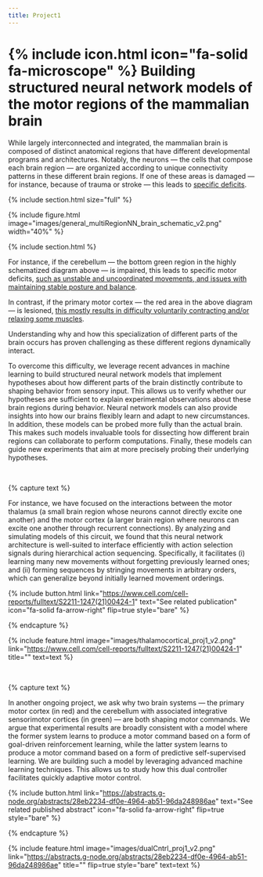 ```yaml
---
title: Project1
---
```


# {% include icon.html icon="fa-solid fa-microscope" %} Building structured neural network models of the motor regions of the mammalian brain


While largely interconnected and integrated, the mammalian brain is composed of distinct anatomical regions that have different developmental programs and architectures. Notably, the neurons — the cells that compose each brain region — are organized according to unique connectivity patterns in these different brain regions. If one of these areas is damaged — for instance, because of trauma or stroke — this leads to [specific deficits](https://www.youtube.com/shorts/yri-cHlQYIg).

{% include section.html size="full" %}

{% include figure.html image="images/general_multiRegionNN_brain_schematic_v2.png" width="40%" %}

{% include section.html %}

For instance, if the cerebellum — the bottom green region in the highly schematized diagram above — is impaired, this leads to specific motor deficits, [such as unstable and uncoordinated movements, and issues with maintaining stable posture and balance](https://youtu.be/1SIpRuUipxc?si=SQM50doF95Lg2q_9&t=4).

In contrast, if the primary motor cortex — the red area in the above diagram — is lesioned, [this mostly results in difficulty voluntarily contracting and/or relaxing some muscles](https://youtu.be/XvnbtLLoPqE?si=a7ZwyTGl7ibqrvrK&t=611).

Understanding why and how this specialization of different parts of the brain occurs has proven challenging as these different regions dynamically interact.

To overcome this difficulty, we leverage recent advances in machine learning to build structured neural network models that implement hypotheses about how different parts of the brain distinctly contribute to shaping behavior from sensory input. This allows us to verify whether our hypotheses are sufficient to explain experimental observations about these brain regions during behavior.
Neural network models can also provide insights into how our brains flexibly learn and adapt to new circumstances.
In addition, these models can be probed more fully than the actual brain. This makes such models invaluable tools for dissecting how different brain regions can collaborate to perform computations. Finally, these models can guide new experiments that aim at more precisely probing their underlying hypotheses.

&nbsp;

{% capture text %}

For instance, we have focused on the interactions between the motor thalamus (a small brain region whose neurons cannot directly excite one another) and the motor cortex (a larger brain region where neurons can excite one another through recurrent connections). By analyzing and simulating models of this circuit, we found that this neural network architecture is well-suited to interface efficiently with action selection signals during hierarchical action sequencing. Specifically, it
facilitates (i) learning many new movements without forgetting previously
learned ones; and (ii) forming sequences by stringing movements in
arbitrary orders, which can generalize beyond initially learned movement orderings.



{%
  include button.html
  link="https://www.cell.com/cell-reports/fulltext/S2211-1247(21)00424-1"
  text="See related publication"
  icon="fa-solid fa-arrow-right"
  flip=true
  style="bare"
%}

{% endcapture %}

{%
  include feature.html
  image="images/thalamocortical_proj1_v2.png"
  link="https://www.cell.com/cell-reports/fulltext/S2211-1247(21)00424-1"
  title=""
  text=text
%}


&nbsp;


{% capture text %}

In another ongoing project, we ask why two brain systems — the primary motor cortex (in red) and the cerebellum with associated integrative sensorimotor cortices (in green) — are both shaping motor commands. We argue that experimental results are broadly consistent with a model where the former system learns to produce a motor command based on a form of goal-driven reinforcement learning, while the latter system learns to produce a motor command based on a form of predictive self-supervised learning. We are building such a model by leveraging advanced machine learning techniques. This allows us to study how this dual controller facilitates quickly adaptive motor control.

{%
  include button.html
  link="https://abstracts.g-node.org/abstracts/28eb2234-df0e-4964-ab51-96da248986ae"
  text="See related published abstract"
  icon="fa-solid fa-arrow-right"
  flip=true
  style="bare"
%}

{% endcapture %}

{%
  include feature.html
  image="images/dualCntrl_proj1_v2.png"
  link="https://abstracts.g-node.org/abstracts/28eb2234-df0e-4964-ab51-96da248986ae"
  title=""
  flip=true
  style="bare"
  text=text
%}

